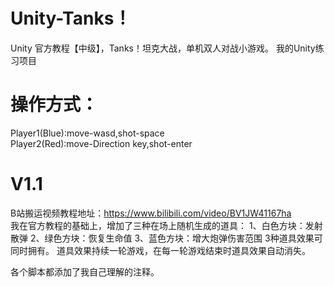 # Unity-Tanks！
Unity 官方教程【中级】，Tanks！坦克大战，单机双人对战小游戏。
我的Unity练习项目

# 操作方式：
Player1(Blue):move-wasd,shot-space  
Player2(Red):move-Direction key,shot-enter

# V1.1
B站搬运视频教程地址：https://www.bilibili.com/video/BV1JW41167ha  
我在官方教程的基础上，增加了三种在场上随机生成的道具：
1、白色方块：发射散弹
2、绿色方块：恢复生命值
3、蓝色方块：增大炮弹伤害范围
3种道具效果可同时拥有。
道具效果持续一轮游戏，在每一轮游戏结束时道具效果自动消失。

各个脚本都添加了我自己理解的注释。

